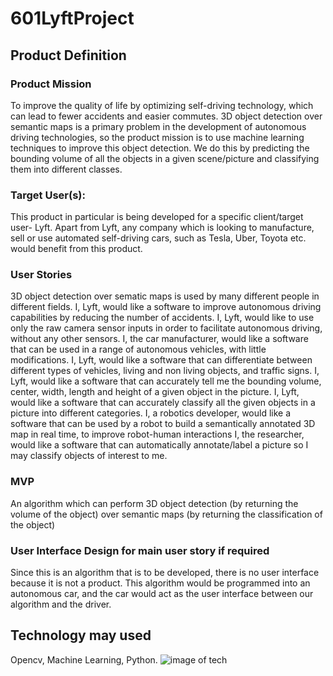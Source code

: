 # 601LyftProject
## Product Definition
### Product Mission
  To improve the quality of life by optimizing self-driving technology, which can lead to fewer accidents and easier commutes. 3D object detection over semantic maps is a primary problem in the development of autonomous driving technologies, so the product mission is to use machine learning techniques to improve this object detection. We do this by predicting the bounding volume of all the objects in a given scene/picture and classifying them into different classes. 

### Target User(s): 
  This product in particular is being developed for a specific client/target user- Lyft. Apart from Lyft, any company which is looking to manufacture, sell or use automated self-driving cars, such as Tesla, Uber, Toyota etc. would benefit from this product. 
### User Stories
  3D object detection over sematic maps is used by many different people in different fields. 
  I, Lyft, would like a software to improve autonomous driving capabilities by reducing the number of accidents.
  I, Lyft, would like to use only the raw camera sensor inputs in order to facilitate autonomous driving, without any other sensors. 
  I, the car manufacturer, would like a software that can be used in a range of autonomous vehicles, with little modifications. 
  I, Lyft, would like a software that can differentiate between different types of vehicles, living and non living objects, and traffic     signs. 
  I, Lyft, would like a software that can accurately tell me the bounding volume, center, width, length and height of a given object in     the picture. 
  I, Lyft, would like a software that can accurately classify all the given objects in a picture into different categories. 
  I, a robotics developer, would like a software that can be used by a robot to build a semantically annotated 3D map in real time, to       improve robot-human interactions
  I, the researcher, would like a software that can automatically annotate/label a picture so I may classify objects of interest to me. 

  
### MVP
  An algorithm which can perform 3D object detection (by returning the volume of the object) over semantic maps (by returning the classification of the object) 
### User Interface Design for main user story if required
  Since this is an algorithm that is to be developed, there is no user interface because it is not a product. This algorithm would be programmed into an autonomous car, and the car would act as the user interface between our algorithm and the driver.     

## Technology may used
  Opencv, Machine Learning, Python.
![image of tech](https://github.com/NityaRaju/601LyftProject/to/Technologymap.JPG)
